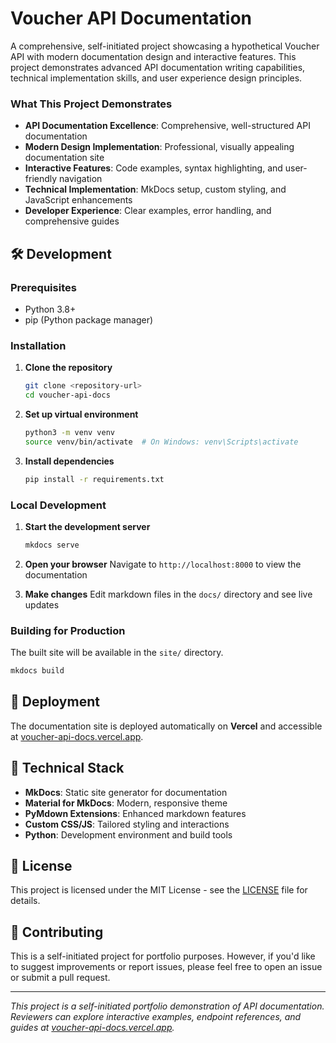 # Voucher API Documentation

A comprehensive, self-initiated project showcasing a hypothetical Voucher API with modern documentation design and interactive features. This project demonstrates advanced API documentation writing capabilities, technical implementation skills, and user experience design principles.

### What This Project Demonstrates

- **API Documentation Excellence**: Comprehensive, well-structured API documentation
- **Modern Design Implementation**: Professional, visually appealing documentation site
- **Interactive Features**: Code examples, syntax highlighting, and user-friendly navigation
- **Technical Implementation**: MkDocs setup, custom styling, and JavaScript enhancements
- **Developer Experience**: Clear examples, error handling, and comprehensive guides

## 🛠️ Development

### Prerequisites
- Python 3.8+
- pip (Python package manager)

### Installation

1. **Clone the repository**
   ```bash
   git clone <repository-url>
   cd voucher-api-docs
   ```

2. **Set up virtual environment**
   ```bash
   python3 -m venv venv
   source venv/bin/activate  # On Windows: venv\Scripts\activate
   ```

3. **Install dependencies**
   ```bash
   pip install -r requirements.txt
   ```

### Local Development

1. **Start the development server**
   ```bash
   mkdocs serve
   ```

2. **Open your browser**
   Navigate to `http://localhost:8000` to view the documentation

3. **Make changes**
   Edit markdown files in the `docs/` directory and see live updates

### Building for Production

The built site will be available in the `site/` directory.

```bash
mkdocs build
```
## 🚀 Deployment

The documentation site is deployed automatically on **Vercel** and accessible at [voucher-api-docs.vercel.app](https://voucher-api-docs.vercel.app).

## 🔧 Technical Stack

- **MkDocs**: Static site generator for documentation
- **Material for MkDocs**: Modern, responsive theme
- **PyMdown Extensions**: Enhanced markdown features
- **Custom CSS/JS**: Tailored styling and interactions
- **Python**: Development environment and build tools

## 📄 License

This project is licensed under the MIT License - see the [LICENSE](LICENSE) file for details.

## 🤝 Contributing

This is a self-initiated project for portfolio purposes. However, if you'd like to suggest improvements or report issues, please feel free to open an issue or submit a pull request.

---

*This project is a self-initiated portfolio demonstration of API documentation. Reviewers can explore interactive examples, endpoint references, and guides at [voucher-api-docs.vercel.app](https://voucher-api-docs.vercel.app).*
